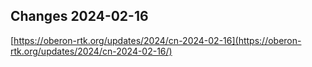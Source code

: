 ## Changes 2024-02-16

[https://oberon-rtk.org/updates/2024/cn-2024-02-16](https://oberon-rtk.org/updates/2024/cn-2024-02-16/)
